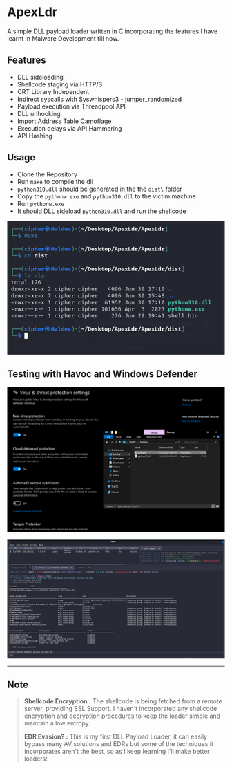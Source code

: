 # ApexLdr

A simple DLL payload loader written in C incorporating the features I have learnt in Malware Development till now.

## Features

- DLL sideloading
- Shellcode staging via HTTP/S
- CRT Library Independent
- Indirect syscalls with Syswhispers3 - jumper_randomized
- Payload execution via Threadpool API
- DLL unhooking
- Import Address Table Camoflage
- Execution delays via API Hammering
- API Hashing

## Usage
- Clone the Repository
- Run `make` to compile the dll
- `python310.dll` should be generated in the the `dist\` folder
- Copy the `pythonw.exe` and `python310.dll` to the victim machine
- Run `pythonw.exe`
- It should DLL sideload `python310.dll` and run the shellcode

![usage](./images/usage.png)


## Testing with Havoc and Windows Defender

![windows-defender](./images/victim.png)

![havoc-shell](./images/havoc-kali.png)

---


## Note
> **Shellcode Encryption :** The shellcode is being fetched from a remote server, providing SSL Support. I haven't incorporated any shellcode encryption and decryption procedures to keep the loader simple and maintain a low entropy.
>
> **EDR Evasion? :** This is my first DLL Payload Loader, it can easily bypass many AV solutions and EDRs but some of the techniques it incorporates aren't the best, so as I keep learning I'll make better loaders!